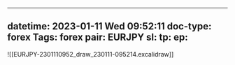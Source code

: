 
---
datetime: 2023-01-11 Wed 09:52:11
doc-type: forex
Tags: forex
pair: EURJPY
sl:
tp:
ep:
---
![[EURJPY-2301110952_draw_230111-095214.excalidraw]]
